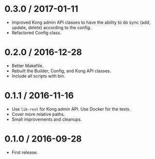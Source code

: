 
0.3.0 / 2017-01-11
==================

  * Improved Kong admin API classes to have the ability to do sync (add, update, delete) according to the config.
  * Refactored Config class.

0.2.0 / 2016-12-28
==================

  * Better Makefile.
  * Rebuilt the Builder, Config, and Kong API classes.
  * Include all scripts with bin.

0.1.1 / 2016-11-16
==================

  * Use `lib-rest` for Kong admin API. Use Docker for the tests.
  * Cover more relative paths.
  * Small improvements and cleanups.

0.1.0 / 2016-09-28
==================

* First release.
